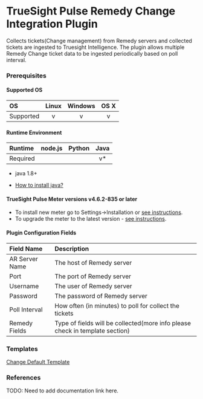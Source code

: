 TrueSight Pulse Remedy Change Integration Plugin
=========================================

Collects tickets(Change management) from Remedy servers and collected tickets are ingested to Truesight Intelligence. The plugin allows multiple Remedy Change ticket data to be ingested periodically based on poll interval.

### Prerequisites

#### Supported OS

|     OS    | Linux | Windows | OS X |
|:----------|:-----:|:-------:|:----:|
| Supported |   v   |    v    |  v   |

#### Runtime Environment

|  Runtime | node.js | Python | Java |
|:---------|:-------:|:------:|:----:|
| Required |         |        |    v*  |

* java 1.8+ 

* [How to install java?](https://www3.ntu.edu.sg/home/ehchua/programming/howto/JDK_Howto.html)


#### TrueSight Pulse Meter versions v4.6.2-835 or later

- To install new meter go to Settings->Installation or [see instructions](https://help.boundary.com/hc/en-us/sections/200634331-Installation).
- To upgrade the meter to the latest version - [see instructions](https://help.boundary.com/hc/en-us/articles/201573102-Upgrading-the-Boundary-Meter).

#### Plugin Configuration Fields

|Field Name        |Description                                                                    |
|:-----------------|:------------------------------------------------------------------------------|
|AR Server Name    |The host of Remedy server                                            		   |
|Port              |The port of Remedy server                                            		   |
|Username          |The user of Remedy server                                            		   |
|Password          |The password of Remedy server                                        		   |
|Poll Interval     |How often (in minutes) to poll for collect the tickets                    |
|Remedy Fields     |Type of fields will be collected(more info please check in template section)   |

### Templates
[Change Default Template](https://github.com/boundary/meter-plugin-remedy-change/blob/master/template/changeDefaultTemplate.json)

### References

TODO: Need to add documentation link here.

